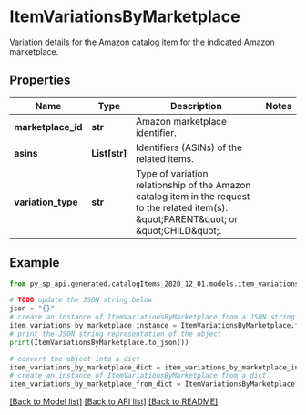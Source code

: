 # ItemVariationsByMarketplace

Variation details for the Amazon catalog item for the indicated Amazon marketplace.

## Properties

Name | Type | Description | Notes
------------ | ------------- | ------------- | -------------
**marketplace_id** | **str** | Amazon marketplace identifier. | 
**asins** | **List[str]** | Identifiers (ASINs) of the related items. | 
**variation_type** | **str** | Type of variation relationship of the Amazon catalog item in the request to the related item(s): \&quot;PARENT\&quot; or \&quot;CHILD\&quot;. | 

## Example

```python
from py_sp_api.generated.catalogItems_2020_12_01.models.item_variations_by_marketplace import ItemVariationsByMarketplace

# TODO update the JSON string below
json = "{}"
# create an instance of ItemVariationsByMarketplace from a JSON string
item_variations_by_marketplace_instance = ItemVariationsByMarketplace.from_json(json)
# print the JSON string representation of the object
print(ItemVariationsByMarketplace.to_json())

# convert the object into a dict
item_variations_by_marketplace_dict = item_variations_by_marketplace_instance.to_dict()
# create an instance of ItemVariationsByMarketplace from a dict
item_variations_by_marketplace_from_dict = ItemVariationsByMarketplace.from_dict(item_variations_by_marketplace_dict)
```
[[Back to Model list]](../README.md#documentation-for-models) [[Back to API list]](../README.md#documentation-for-api-endpoints) [[Back to README]](../README.md)


